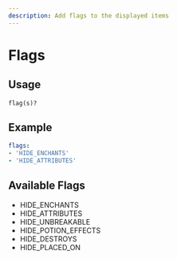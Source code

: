 ```yaml
---
description: Add flags to the displayed items
---
```


# Flags

## Usage

```text
flag(s)?
```

## Example

```yaml
flags:
- 'HIDE_ENCHANTS'
- 'HIDE_ATTRIBUTES'
```

## Available Flags

* HIDE\_ENCHANTS
* HIDE\_ATTRIBUTES
* HIDE\_UNBREAKABLE
* HIDE\_POTION\_EFFECTS
* HIDE\_DESTROYS
* HIDE\_PLACED\_ON

